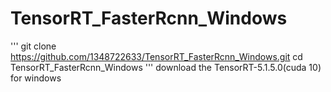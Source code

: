 # TensorRT_FasterRcnn_Windows
'''
git clone https://github.com/1348722633/TensorRT_FasterRcnn_Windows.git
cd TensorRT_FasterRcnn_Windows
'''
download the TensorRT-5.1.5.0(cuda 10) for windows
